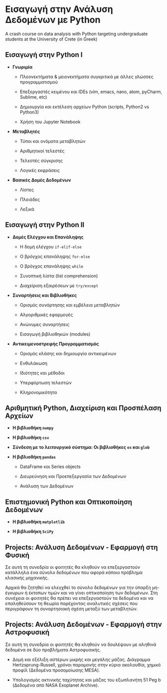# Εισαγωγή στην Ανάλυση Δεδομένων με Python
A crash course on data analysis with Python targeting undergraduate students at the University of Crete (in Greek)


## Εισαγωγή στην Python I

- **Γνωριμία**

    - Πλεονεκτήματα & μειονεκτήματα συγκριτικά με άλλες γλώσσες προγραμματισμού

    - Επεξεργαστές κειμένου και IDEs (vim, emacs, nano, atom, pyCharm, Sublime, etc)

    - Δημιουργία και εκτέλεση αρχείων Python (scripts, Python2 vs Python3)

    - Χρήση του Jupyter Notebook


- **Μεταβλητές**

    - Τύποι και ονόματα μεταβλητών

    - Αριθμητικοί τελεστές

    - Τελεστές σύγκρισης

    - Λογικές εκφράσεις
    
    
- **Βασικές Δομές Δεδομένων**

    - Λίστες

    - Πλειάδες

    - Λεξικά


## Εισαγωγή στην Python II

- **Δομές Ελέγχου και Επανάληψης**

    - Η δομή ελέγχου ``if-elif-else``

    - Ο βρόγχος επανάληψης ``for-else``

    - Ο βρόγχος επανάληψης ``while``

    - Συνοπτική λίστα (list comprehension)

    - Διαχείριση εξαιρέσεων με ``try/except``


- **Συναρτήσεις και Βιβλιοθήκες**

    - Ορισμός συνάρτησης και εμβέλεια μεταβλητών
    
    - Αλγοριθμικές εφαρμογές

    - Ανώνυμες συναρτήσεις

    - Εισαγωγή βιβλιοθηκών (modules)
    
    
- **Αντικειμενοστρεφής Προγραμματισμός**

    - Ορισμός κλάσης και δημιουργία αντικειμένων
    
    - Ενθυλάκωση

    - Ιδιότητες και μέθοδοι

    - Υπερφόρτωση τελεστών

    - Κληρονομικότητα



## Αριθμητική Python, Διαχείριση και Προσπέλαση Αρχείων

- **Η βιβλιοθήκη ``numpy``**

- **Η βιβλιοθήκη ``csv``**

- **Σύνδεση με το λειτουργικό σύστημα: Οι βιβλιοθήκες ``os`` και ``glob``**

- **Η βιβλιοθήκη ``pandas``**

    - DataFrame και Series objects

    - Διευρεύνηση και Προεπεξεργασία των Δεδομένων

    - Ανάλυση των Δεδομένων 
 
 
 ## Επιστημονική Python και Οπτικοποίηση Δεδομένων
 
 - **Η βιβλιοθήκη ``matplotlib``**

 - **Η βιβλιοθήκη ``SciPy``**
 
 
## Projects: Ανάλυση Δεδομένων - Εφαρμογή στη Φυσική
Σε αυτή τη συνεδρία οι φοιτητές θα κληθούν να επεξεργαστούν κατάλληλα ένα σύνολο δεδομένων που αφορά κάποιο πρόβλημα κλασικής μηχανικής.

Αρχικά θα ζητηθεί να ελεγχθεί το σύνολο δεδομένων για την ύπαρξη μη-έγκυρων ή έκτοπων τιμών και να γίνει οπτικοποίηση των δεδομένων. Στη συνέχεια οι φοιτητές θα πρέπει να επεξεργαστούν τα δεδομένα και να επαληθεύσουν τη θεωρία παρέχοντας αναλυτικές σχέσεις που περιγράφουν τη συναρτησιακή σχέση μεταξύ των μεταβλητών.


## Projects: Ανάλυση Δεδομένων - Εφαρμογή στην Αστροφυσική
Σε αυτή τη συνεδρία οι φοιτητές θα κληθούν να δουλέψουν με αληθινά δεδομένα σε δύο προβλήματα Αστροφυσικής.

- Δομή και εξέλιξη αστέρων μικρής και μεγάλης μάζας. Διάγραμμα Hertzsprung-Russell, χρόνοι παραμονής στην κύρια ακολουθία, χημικό προφίλ (Δεδομένα προσομοίωσης MESA).

- Υπολογισμός ακτινικής ταχύτητας και μάζας του εξωπλανήτη 51 Peg b (Δεδομένα από NASA Exoplanet Archive).
